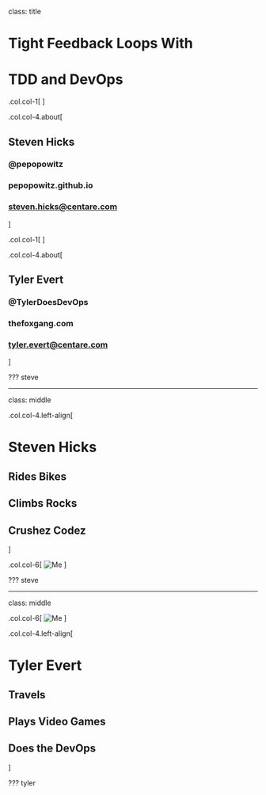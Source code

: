 class: title

# Tight Feedback Loops With 
# TDD and DevOps


.col.col-1[
]


.col.col-4.about[
## Steven Hicks
### <i class="el el-twitter"></i>  @pepopowitz
### <i class="el el-globe-alt"></i>  pepopowitz.github.io
### <i class="el el-envelope"></i>  steven.hicks@centare.com
]

.col.col-1[
]

.col.col-4.about[
## Tyler Evert
### <i class="el el-twitter"></i>  @TylerDoesDevOps
### <i class="el el-globe-alt"></i>  thefoxgang.com
### <i class="el el-envelope"></i>  tyler.evert@centare.com
]

???
steve

---
class: middle

.col.col-4.left-align[
# Steven Hicks

## Rides Bikes

## Climbs Rocks

## Crushez Codez 
]

.col.col-6[
![Me](images/steve.png)
]

???
steve

---
class: middle

.col.col-6[
![Me](images/tyler.png)
]

.col.col-4.left-align[
# Tyler Evert

## Travels

## Plays Video Games

## Does the DevOps 
]

???
tyler
